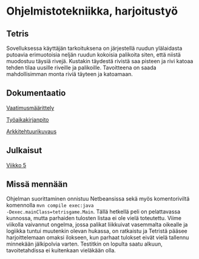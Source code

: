 # Ohjelmistotekniikka, harjoitustyö

## Tetris

Sovelluksessa käyttäjän tarkoituksena on järjestellä ruudun ylälaidasta putoavia erimuotoisia neljän ruudun kokoisia palikoita siten, että niistä muodostuu täysiä rivejä. Kustakin täydestä rivistä saa pisteen ja rivi katoaa tehden tilaa uusille riveille ja palikoille. Tavoitteena on saada mahdollisimman monta riviä täyteen ja katoamaan.

## Dokumentaatio

[Vaatimusmäärittely](https://github.com/luxville/ot-harjoitustyo/blob/master/dokumentaatio/vaatimusmaarittely.md)

[Työaikakirjanpito](https://github.com/luxville/ot-harjoitustyo/blob/master/dokumentaatio/tuntikirjanpito.md)

[Arkkitehtuurikuvaus](https://github.com/luxville/ot-harjoitustyo/blob/master/dokumentaatio/arkkitehtuuri.md)

## Julkaisut

[Viikko 5](https://github.com/luxville/ot-harjoitustyo/releases/tag/tetris_vk5)

## Missä mennään

Ohjelman suorittaminen onnistuu Netbeansissa sekä myös komentoriviltä komennolla <code>mvn compile exec:java -Dexec.mainClass=tetrisgame.Main</code>. Tällä hetkellä peli on pelattavassa kunnossa, mutta parhaiden tulosten listaa ei ole vielä toteutettu. Viime viikolla vaivannut ongelma, jossa palikat liikkuivat vasemmalta oikealle ja logiikka tuntui muutenkin olevan hukassa, on ratkaistu ja Tetristä pääsee harjoittelemaan omaksi ilokseen, kun parhaat tulokset eivät vielä tallennu minnekään jälkipolvia varten. Testitkin on lopulta saatu alkuun, tavoitetahdissa ei kuitenkaan vieläkään olla.

